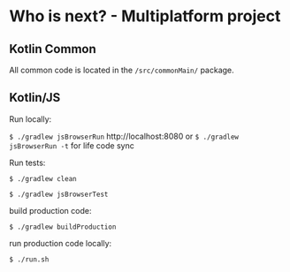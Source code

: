 # Who is next? - Multiplatform project

## Kotlin Common
All common code is located in the `/src/commonMain/` package.

## Kotlin/JS
Run locally:

`$ ./gradlew jsBrowserRun`
http://localhost:8080
or 
`$ ./gradlew jsBrowserRun -t` for life code sync

Run tests:

`$ ./gradlew clean`

`$ ./gradlew jsBrowserTest`

build production code:

`$ ./gradlew buildProduction`

run production code locally:

`$ ./run.sh`
